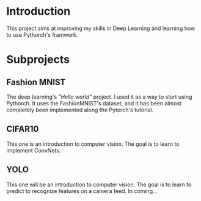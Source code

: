 # Introduction

This project aims at improving my skills in Deep Learning and learning
how to use Pythorch's framwork.

# Subprojects
## Fashion MNIST

The deep learning's *"Hello world"* project. I used it as a way to start 
using Pythorch.
It uses the FashionMNIST's dataset, and it has been almost completely been
implemented along the Pytorch's tutorial.

## CIFAR10
This one is an introduction to computer vision. The goal is to learn 
to implement ConvNets.

## YOLO
This one will be an introduction to computer vision. The goal is to learn
to predict to recognize features on a camera feed. In coming...